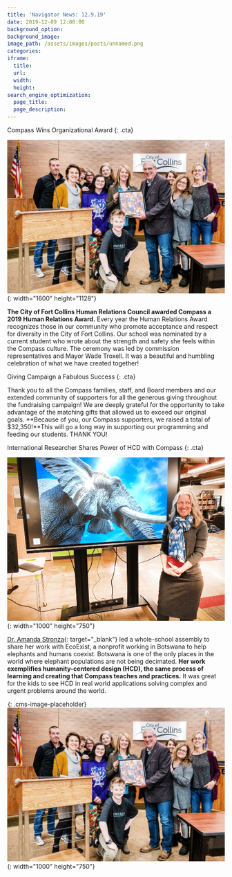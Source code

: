 ```yaml
---
title: 'Navigator News: 12.9.19'
date: 2019-12-09 12:00:00
background_option:
background_image:
image_path: /assets/images/posts/unnamed.png
categories:
iframe:
  title:
  url:
  width:
  height:
search_engine_optimization:
  page_title:
  page_description:
---
```


Compass Wins Organizational Award
{: .cta}

![](/assets/images/unnamed-4.png){: width="1600" height="1128"}

**The City of Fort Collins Human Relations Council awarded Compass a 2019 Human Relations Award.**&nbsp;Every year the Human Relations Award recognizes those in our community who promote acceptance and respect for diversity in the City of Fort Collins. Our school was nominated by a current student who wrote about the strength and safety she feels within the Compass culture. The ceremony was led by commission representatives and Mayor Wade Troxell. It was a beautiful and humbling celebration of what we have created together\!

Giving Campaign a Fabulous Success
{: .cta}

Thank you to all the Compass families, staff, and Board members and our extended community of supporters for all the generous giving throughout the fundraising campaign\! We are deeply grateful for the opportunity to take advantage of the matching gifts that allowed us to exceed our original goals.&nbsp;**Because of you, our Compass supporters, we raised a total of $32,350\!**This will go a long way in supporting our programming and feeding our students. THANK YOU\!

International Researcher Shares Power of HCD with Compass
{: .cta}

![](/assets/images/unnamed-5.png){: width="1000" height="750"}

[Dr. Amanda Stronza](https://rpts.tamu.edu/people/stronza-dr-amanda/){: target="_blank"}&nbsp;led a whole-school assembly to share her work with EcoExist, a nonprofit working in Botswana to help elephants and humans coexist. Botswana is one of the only places in the world where elephant populations are not being decimated.&nbsp;**Her work exemplifies humanity-centered design (HCD), the same process of learning and creating that Compass teaches and practices.**&nbsp;It was great for the kids to see HCD in real world applications solving complex and urgent problems around the world.

![](data:image/png;base64,iVBORw0KGgoAAAANSUhEUgAAAAEAAAABCAYAAAAfFcSJAAAAAXNSR0IArs4c6QAAAAtJREFUCB1j+A8EAAn7A/0Mu1vnAAAAAElFTkSuQmCC){: .cms-image-placeholder}![](/assets/images/unnamed-4.png){: width="1000" height="750"}

&nbsp;